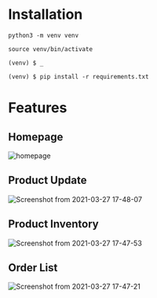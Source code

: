 # Installation

`python3 -m venv venv`

`source venv/bin/activate`

`(venv) $ _ `

`(venv) $ pip install -r requirements.txt`

# Features

## Homepage
![homepage](https://user-images.githubusercontent.com/30196830/112720395-13e06600-8f24-11eb-8b57-ed521554c28a.png)
## Product Update
![Screenshot from 2021-03-27 17-48-07](https://user-images.githubusercontent.com/30196830/112720481-a6810500-8f24-11eb-8494-b4f15936749e.png)
## Product Inventory
![Screenshot from 2021-03-27 17-47-53](https://user-images.githubusercontent.com/30196830/112720485-aaad2280-8f24-11eb-9662-c4980902b1f4.png)
## Order List
![Screenshot from 2021-03-27 17-47-21](https://user-images.githubusercontent.com/30196830/112720486-ad0f7c80-8f24-11eb-88f5-c8ffe253857f.png)
